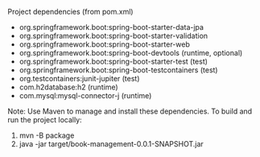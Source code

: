 Project dependencies (from pom.xml)

- org.springframework.boot:spring-boot-starter-data-jpa
- org.springframework.boot:spring-boot-starter-validation
- org.springframework.boot:spring-boot-starter-web
- org.springframework.boot:spring-boot-devtools (runtime, optional)
- org.springframework.boot:spring-boot-starter-test (test)
- org.springframework.boot:spring-boot-testcontainers (test)
- org.testcontainers:junit-jupiter (test)
- com.h2database:h2 (runtime)
- com.mysql:mysql-connector-j (runtime)

Note: Use Maven to manage and install these dependencies. To build and run the project locally:

1. mvn -B package
2. java -jar target/book-management-0.0.1-SNAPSHOT.jar
